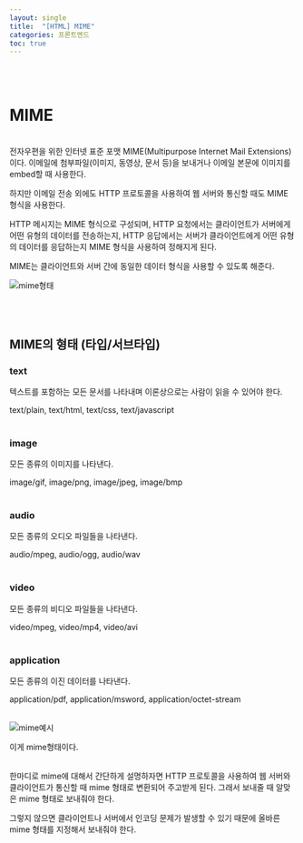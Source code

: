 ```yaml
---
layout: single
title:  "[HTML] MIME"
categories: 프론트엔드
toc: true
---
```

<br><br>

# MIME #
<br>
전자우편을 위한 인터넷 표준 포맷 MIME(Multipurpose Internet Mail Extensions)이다.
이메일에 첨부파일(이미지, 동영상, 문서 등)을 보내거나 이메일 본문에 이미지를 embed할 때 사용한다.
<br>

하지만 이메일 전송 외에도 HTTP 프로토콜을 사용하여 웹 서버와 통신할 때도 MIME 형식을 사용한다. 
<br>

HTTP 메시지는 MIME 형식으로 구성되며, HTTP 요청에서는 클라이언트가 서버에게 어떤 유형의 데이터를 전송하는지, HTTP 응답에서는 서버가 클라이언트에게 어떤 유형의 데이터를 응답하는지 MIME 형식을 사용하여 정해지게 된다.
<br>

MIME는 클라이언트와 서버 간에 동일한 데이터 형식을 사용할 수 있도록 해준다.

![mime형태](https:/images/2023-04-30/mime전송방식.JPG)

<br><br>

## MIME의 형태 (타입/서브타입) ##

### text ###

텍스트를 포함하는 모든 문서를 나타내며 이론상으로는 사람이 읽을 수 있어야 한다.

text/plain, text/html, text/css, text/javascript
<br><br>

### image ###

모든 종류의 이미지를 나타낸다. 

image/gif, image/png, image/jpeg, image/bmp
<br><br>

### audio ###

모든 종류의 오디오 파일들을 나타낸다.

audio/mpeg, audio/ogg, audio/wav
<br><br>

### video ###

모든 종류의 비디오 파일들을 나타낸다.

video/mpeg, video/mp4, video/avi
<br><br>

### application ###

모든 종류의 이진 데이터를 나타낸다.

application/pdf, application/msword, application/octet-stream
<br><br>

![mime예시](https:/images/2023-04-30/mime예시.png)

이게 mime형태이다.
<br><br>

한마디로 mime에 대해서 간단하게 설명하자면 HTTP 프로토콜을 사용하여 웹 서버와 클라이언트가 통신할 때 mime 형태로 변환되어 주고받게 된다. 그래서 보내줄 때 알맞은 mime 형태로 보내줘야 한다. 
<br>

그렇지 않으면 클라이언트나 서버에서 인코딩 문제가 발생할 수 있기 때문에 올바른 mime 형태를 지정해서 보내줘야 한다.
